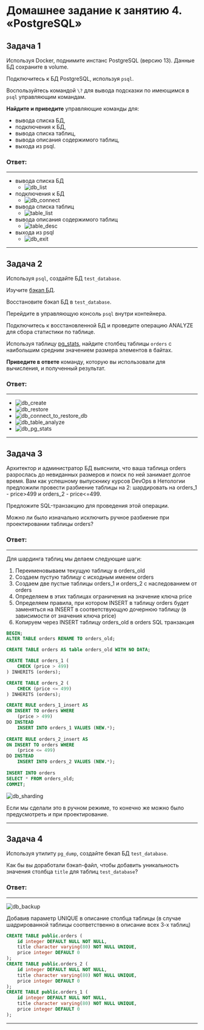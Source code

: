 # Домашнее задание к занятию 4. «PostgreSQL»

## Задача 1

Используя Docker, поднимите инстанс PostgreSQL (версию 13). Данные БД сохраните в volume.

Подключитесь к БД PostgreSQL, используя `psql`.

Воспользуйтесь командой `\?` для вывода подсказки по имеющимся в `psql` управляющим командам.

**Найдите и приведите** управляющие команды для:

- вывода списка БД,
- подключения к БД,
- вывода списка таблиц,
- вывода описания содержимого таблиц,
- выхода из psql.

### Ответ:
---
- вывода списка БД
  - ![db_list](assets/img/db_list.png)
- подключения к БД
  - ![db_connect](assets/img/db_connect.png)
- вывода списка таблиц
  - ![table_list](assets/img/db_list.png)
- вывода описания содержимого таблиц
  - ![table_desc](assets/img/table_desc.png)
- выхода из psql
  - ![db_exit](assets/img/db_exit.png)
---

## Задача 2

Используя `psql`, создайте БД `test_database`.

Изучите [бэкап БД](https://github.com/netology-code/virt-homeworks/tree/virt-11/06-db-04-postgresql/test_data).

Восстановите бэкап БД в `test_database`.

Перейдите в управляющую консоль `psql` внутри контейнера.

Подключитесь к восстановленной БД и проведите операцию ANALYZE для сбора статистики по таблице.

Используя таблицу [pg_stats](https://postgrespro.ru/docs/postgresql/12/view-pg-stats), найдите столбец таблицы `orders` 
с наибольшим средним значением размера элементов в байтах.

**Приведите в ответе** команду, которую вы использовали для вычисления, и полученный результат.

### Ответ:
---
- ![db_create](assets/img/db_create.png)
- ![db_restore](assets/img/db_restore.png)
- ![db_connect_to_restore_db](assets/img/db_connect_to_restore_db.png)
- ![db_table_analyze](assets/img/db_table_analyze.png)
- ![db_pg_stats](assets/img/db_pg_stats.png)
---

## Задача 3

Архитектор и администратор БД выяснили, что ваша таблица orders разрослась до невиданных размеров и
поиск по ней занимает долгое время. Вам как успешному выпускнику курсов DevOps в Нетологии предложили
провести разбиение таблицы на 2: шардировать на orders_1 - price>499 и orders_2 - price<=499.

Предложите SQL-транзакцию для проведения этой операции.

Можно ли было изначально исключить ручное разбиение при проектировании таблицы orders?

### Ответ:
---

Для шардинга таблиц мы делаем следующие шаги:

1. Переименовываем текущую таблицу в orders_old
1. Создаем пустую таблицу с исходным именем orders
1. Создаем две пустые таблицы orders_1 и orders_2 с наследованием от orders
1. Определяем в этих таблицах ограничения на значение ключа price
1. Определяем правила, при котором INSERT в таблицу orders будет заменяться на INSERT в соответствующую дочернюю таблицу (в зависимости от значения ключа price)
1. Копируем через INSERT таблицу orders_old в orders SQL транзакция

```sql
BEGIN;
ALTER TABLE orders RENAME TO orders_old;

CREATE TABLE orders AS table orders_old WITH NO DATA;

CREATE TABLE orders_1 (
    CHECK (price > 499)
) INHERITS (orders);

CREATE TABLE orders_2 (
    CHECK (price <= 499)
) INHERITS (orders);

CREATE RULE orders_1_insert AS
ON INSERT TO orders WHERE
    (price > 499)
DO INSTEAD
    INSERT INTO orders_1 VALUES (NEW.*);
       
CREATE RULE orders_2_insert AS
ON INSERT TO orders WHERE
    (price <= 499)
DO INSTEAD
    INSERT INTO orders_2 VALUES (NEW.*);
    
INSERT INTO orders
SELECT * FROM orders_old;
COMMIT;
```

![db_sharding](assets/img/db_sharding.png)

Если мы сделали это в ручном режиме, то конечно же можно было предусмотреть и при проектирование.

---

## Задача 4

Используя утилиту `pg_dump`, создайте бекап БД `test_database`.

Как бы вы доработали бэкап-файл, чтобы добавить уникальность значения столбца `title` для таблиц `test_database`?

### Ответ:
---

![db_backup](assets/img/db_backup.png)

Добавив параметр UNIQUE в описание столбца таблицы (в случае шадрированной таблицы соответственно в описание всех 3-х таблиц)

```sql
CREATE TABLE public.orders (
    id integer DEFAULT NULL NOT NULL,
    title character varying(80) NOT NULL UNIQUE,
    price integer DEFAULT 0
);
CREATE TABLE public.orders_2 (
    id integer DEFAULT NULL NOT NULL,
    title character varying(80) NOT NULL UNIQUE,
    price integer DEFAULT 0
);
CREATE TABLE public.orders_1 (
    id integer DEFAULT NULL NOT NULL,
    title character varying(80) NOT NULL UNIQUE,
    price integer DEFAULT 0
);
```

---
